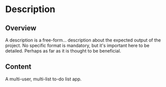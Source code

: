 # Description
## Overview
A description is a free-form... description about the expected output of the project. No specific format is mandatory, but it's important here to be detailed. Perhaps as far as it is thought to be beneficial.

## Content
A multi-user, multi-list to-do list app.
